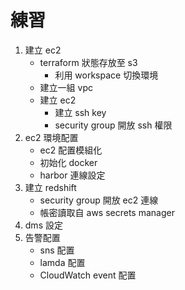 # 練習

1. 建立 ec2
    * terraform 狀態存放至 s3
        * 利用 workspace 切換環境
    * 建立一組 vpc
    * 建立 ec2
        * 建立 ssh key
        * security group 開放 ssh 權限
2. ec2 環境配置
    * ec2 配置模組化
    * 初始化 docker
    * harbor 連線設定
3. 建立 redshift
    * security group 開放 ec2 連線
    * 帳密讀取自 aws secrets manager
4. dms 設定
5. 告警配置
    * sns 配置
    * lamda 配置
    * CloudWatch event 配置
